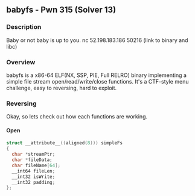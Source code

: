 babyfs - Pwn 315 (Solver 13)
-------------
### Description
Baby or not baby is up to you.
nc 52.198.183.186 50216
(link to binary and libc)

### Overview
babyfs is a x86-64 ELF(NX, SSP, PIE, Full RELRO) binary implementing a simple file stream open/read/write/close functions.
It's a CTF-style menu challenge, easy to reversing, hard to exploit.

### Reversing
Okay, so lets check out how each functions are working.

#### Open
```c
struct __attribute__((aligned(8))) simpleFs
{
  char *streamPtr;
  char *fileData;
  char fileName[64];
  __int64 fileLen;
  __int32 isWrite;
  __int32 padding;
};
```
